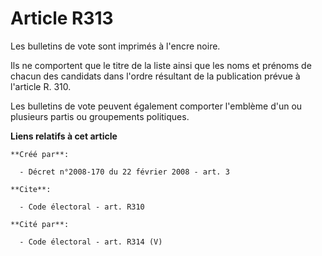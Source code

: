 # Article R313

Les bulletins de vote sont imprimés à l'encre noire. 

Ils ne comportent que le titre de la liste ainsi que les noms et prénoms de chacun des candidats dans l'ordre résultant de la
publication prévue à l'article R. 310. 

Les bulletins de vote peuvent également comporter l'emblème d'un ou plusieurs partis ou groupements politiques.

**Liens relatifs à cet article**

	**Créé par**:

	  - Décret n°2008-170 du 22 février 2008 - art. 3

	**Cite**:

	  - Code électoral - art. R310

	**Cité par**:

	  - Code électoral - art. R314 (V)

